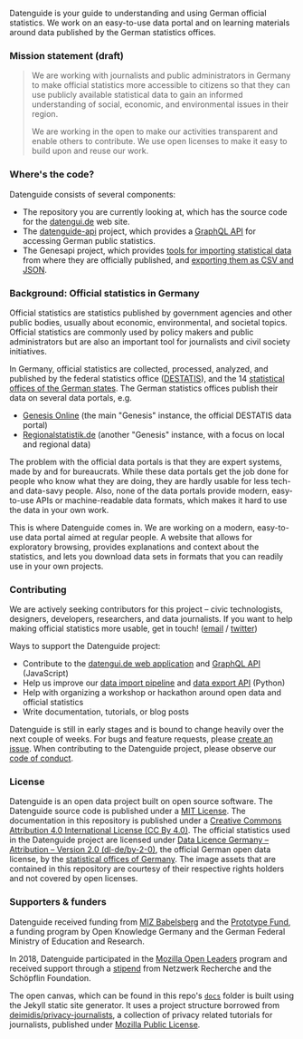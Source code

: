 Datenguide is your guide to understanding and using German official statistics. We work on an easy-to-use data portal and on learning materials around data published by the German statistics offices.

### Mission statement (draft)

> We are working with journalists and public administrators in Germany to make official statistics more accessible to citizens so that they can use publicly available statistical data to gain an informed understanding of social, economic, and environmental issues in their region.
>
> We are working in the open to make our activities transparent and enable others to contribute. We use open licenses to make it easy to build upon and reuse our work.

### Where's the code?

Datenguide consists of several components:

- The repository you are currently looking at, which has the source code for the [datengui.de](https://datengui.de) web site.
- The [datenguide-api](https://github.com/datenguide/datenguide-api) project, which provides a [GraphQL API](https://graphql.org/) for accessing German public statistics.
- The Genesapi project, which provides [tools for importing statistical data](https://github.com/datenguide/genesapi-cli) from where they are officially published, and [exporting them as CSV and JSON](https://github.com/datenguide/genesapi-tabular).

### Background: Official statistics in Germany

Official statistics are statistics published by government agencies and other public bodies, usually about economic, environmental, and societal topics. Official statistics are commonly used by policy makers and public administrators but are also an important tool for journalists and civil society initiatives.

In Germany, official statistics are collected, processed, analyzed, and published by the federal statistics office ([DESTATIS](https://en.wikipedia.org/wiki/Federal_Statistical_Office_of_Germany)), and the 14 [statistical offices of the German states](https://en.wikipedia.org/wiki/List_of_statistical_offices_in_Germany). The German statistics offices publish their data on several data portals, e.g.

- [Genesis Online](https://www-genesis.destatis.de/genesis/online/) (the main "Genesis" instance, the official DESTATIS data portal)
- [Regionalstatistik.de](https://www.regionalstatistik.de/genesis/online/) (another "Genesis" instance, with a focus on local and regional data)

The problem with the official data portals is that they are expert systems, made by and for bureaucrats. While these data portals get the job done for people who know what they are doing, they are hardly usable for less tech- and data-savy people. Also, none of the data portals provide modern, easy-to-use APIs or machine-readable data formats, which makes it hard to use the data in your own work.

This is where Datenguide comes in. We are working on a modern, easy-to-use data portal aimed at regular people. A website that allows for exploratory browsing, provides explanations and context about the statistics, and lets you download data sets in formats that you can readily use in your own projects.

### Contributing

We are actively seeking contributors for this project – civic technologists, designers, developers, researchers, and data journalists. If you want to help making official statistics more usable, get in touch! ([email](mailto:sj@datengui.de) / [twitter](https://twitter.de/datenguide))

Ways to support the Datenguide project:

- Contribute to the [datengui.de web application](https://github.com/datenguide/datenguide) and [GraphQL API](https://github.com/datenguide/datenguide) (JavaScript)
- Help us improve our [data import pipeline](https://github.com/datenguide/genesapi-cli) and [data export API](https://github.com/datenguide/genesapi-tabular) (Python)
- Help with organizing a workshop or hackathon around open data and official statistics
- Write documentation, tutorials, or blog posts

Datenguide is still in early stages and is bound to change heavily over the next couple of weeks. For bugs and feature requests, please [create an issue](https://github.com/datenguide/datenguide/issues/new). When contributing to the Datenguide project, please observe our [code of conduct](https://github.com/datenguide/datenguide/blob/master/CODE_OF_CONDUCT).

### License

Datenguide is an open data project built on open source software. The Datenguide source code is published under a [MIT License](https://github.com/datenguide/datenguide/blob/master/LICENSE). The documentation in this repository is published under a [Creative Commons Attribution 4.0 International License (CC By 4.0)](https://creativecommons.org/licenses/by/4.0/). The official statistics used in the Datenguide project are licensed under [Data Licence Germany – Attribution – Version 2.0 (dl-de/by-2-0)](https://www.govdata.de/en/dl-de/by-2-0), the official German open data license, by the [statistical offices of Germany](https://www.regionalstatistik.de/). The image assets that are contained in this repository are courtesy of their respective rights holders and not covered by open licenses.

### Supporters & funders

Datenguide received funding from [MIZ Babelsberg](https://miz-babelsberg.de) and the [Prototype Fund](https://prototypefund.de), a funding program by Open Knowledge Germany and the German Federal Ministry of Education and Research.

In 2018, Datenguide participated in the [Mozilla Open Leaders](https://foundation.mozilla.org/en/opportunity/mozilla-open-leaders/) program and received support through a [stipend](https://netzwerkrecherche.org/ziele/gemeinnuetziger-journalismus/grow-stipendien/) from Netzwerk Recherche and the Schöpflin Foundation.

The open canvas, which can be found in this repo's [`docs`](https://github.com/datenguide/datenguide/blob/master/docs/) folder is built using the Jekyll static site generator. It uses a project structure borrowed from [deimidis/privacy-journalists](https://github.com/deimidis/privacy-journalists), a collection of privacy related tutorials for journalists, published under [Mozilla Public License](https://github.com/datenguide/datenguide/blob/master/docs/LICENSE).
